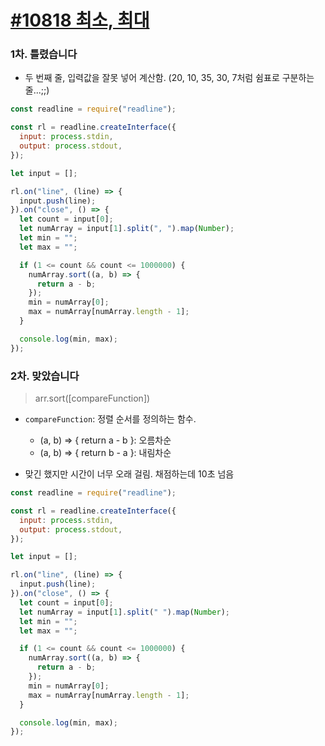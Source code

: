 # [#10818 최소, 최대]()

### 1차. 틀렸습니다
* 두 번째 줄, 입력값을 잘못 넣어 계산함. (20, 10, 35, 30, 7처럼 쉼표로 구분하는줄...;;)
```javascript
const readline = require("readline");

const rl = readline.createInterface({
  input: process.stdin,
  output: process.stdout,
});

let input = [];

rl.on("line", (line) => {
  input.push(line);
}).on("close", () => {
  let count = input[0];
  let numArray = input[1].split(", ").map(Number);
  let min = "";
  let max = "";

  if (1 <= count && count <= 1000000) {
    numArray.sort((a, b) => {
      return a - b;
    });
    min = numArray[0];
    max = numArray[numArray.length - 1];
  }

  console.log(min, max);
});

```

### 2차. 맞았습니다
> arr.sort([compareFunction])

* `compareFunction`: 정렬 순서를 정의하는 함수. 
    * (a, b) => { return a - b }: 오름차순
    * (a, b) => { return b - a }: 내림차순

* 맞긴 했지만 시간이 너무 오래 걸림. 채점하는데 10초 넘음
```javascript
const readline = require("readline");

const rl = readline.createInterface({
  input: process.stdin,
  output: process.stdout,
});

let input = [];

rl.on("line", (line) => {
  input.push(line);
}).on("close", () => {
  let count = input[0];
  let numArray = input[1].split(" ").map(Number);
  let min = "";
  let max = "";

  if (1 <= count && count <= 1000000) {
    numArray.sort((a, b) => {
      return a - b;
    });
    min = numArray[0];
    max = numArray[numArray.length - 1];
  }

  console.log(min, max);
});
```

